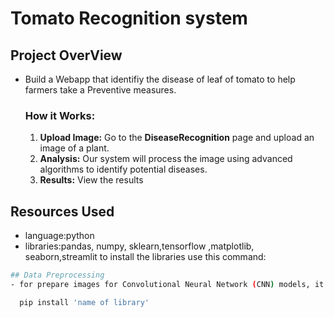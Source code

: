 # Tomato Recognition system
## Project OverView
- Build a Webapp that identifiy the disease of leaf of tomato to help farmers take a Preventive measures.
    ### How it Works:  
    1. **Upload Image:** Go to the **DiseaseRecognition** page and upload an image of a plant.
    2. **Analysis:** Our system will process the image using advanced algorithms to identify potential diseases.
    3. **Results:** View the results
       
## Resources Used

- language:python 
- libraries:pandas, numpy, sklearn,tensorflow ,matplotlib, seaborn,streamlit
to install the libraries use this command:

```bash
## Data Preprocessing
- for prepare images for Convolutional Neural Network (CNN) models, it is essential to resize and scale the images to ensure they are suitable for the model.

  pip install 'name of library'
```           

